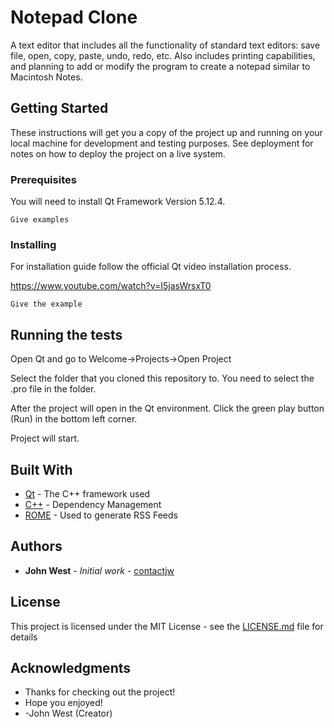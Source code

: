 # Notepad Clone

A text editor that includes all the functionality of standard text editors: save file, open, copy, paste, undo, redo, etc.  Also includes printing capabilities, and planning to add or modify the program to create a notepad similar to Macintosh Notes.

## Getting Started

These instructions will get you a copy of the project up and running on your local machine for development and testing purposes. See deployment for notes on how to deploy the project on a live system.

### Prerequisites

You will need to install Qt Framework Version 5.12.4.

```
Give examples
```

### Installing

For installation guide follow the official Qt video installation process.

https://www.youtube.com/watch?v=I5jasWrsxT0

```
Give the example
```

## Running the tests

Open Qt and go to Welcome->Projects->Open Project

Select the folder that you cloned this repository to.  You need to select the .pro file in the folder.

After the project will open in the Qt environment.  Click the green play button (Run) in the bottom left corner.

Project will start.

## Built With

* [Qt](http://www.dropwizard.io/1.0.2/docs/) - The C++ framework used
* [C++](https://maven.apache.org/) - Dependency Management
* [ROME](https://rometools.github.io/rome/) - Used to generate RSS Feeds

## Authors

* **John West** - *Initial work* - [contactjw](https://github.com/contactjw)

## License

This project is licensed under the MIT License - see the [LICENSE.md](LICENSE.md) file for details

## Acknowledgments

* Thanks for checking out the project!
* Hope you enjoyed!
* -John West (Creator)
